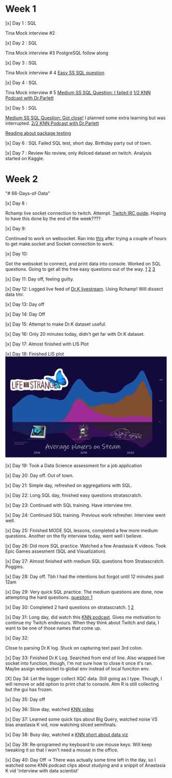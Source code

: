 # Week 1

[x] Day 1 : SQL

Tina Mock interview #2

[x] Day 2 : SQL

Tina Mock interview #3
PostgreSQL follow along

[x] Day 3 : SQL

Tina Mock interview # 4
[Easy SS SQL question](https://platform.stratascratch.com/coding-question?id=10061&python=)

[x] Day 4 : SQL

Tina Mock interview # 5
[Medium SS SQL Question: I failed it](https://platform.stratascratch.com/coding-question?id=10285&python=)
[1/2 KNN Podcast with Dr.Parlett](https://www.youtube.com/watch?v=1PctFrquj9w&t=2204s)


[x] Day 5 : SQL

[Medium SS SQL Question: Got close!](https://platform.stratascratch.com/coding-question?id=10064&python=)
I planned some extra learning but was interrupted. 
[2/2 KNN Podcast with Dr.Parlett](https://www.youtube.com/watch?v=1PctFrquj9w&t=2204s)

[Reading about package testing](https://kbroman.org/pkg_primer/pages/tests.html)


[x] Day 6 : SQL
Failed SQL test, short day. Birthday party out of town. 

[x] Day 7 : Review
No review, only #sliced dataset on twitch. Analysis started on Kaggle. 



# Week 2
"# 66-Days-of-Data" 

[x] Day 8 :

Rchamp live socket connection to twitch. Attempt. 
[Twitch IRC guide](https://dev.twitch.tv/docs/irc/guide). 
Hoping to have this done by the end of the week????


[x] Day 9: 

Continued to work on websocket. 
Ran into [this](https://rdrr.io/github/rstudio/R-Websockets/man/websocket.html) after trying a couple of hours to get make.socket and Socket connection to work. 


[x] Day 10:

Got the websoket to connect, and print data into console. 
Worked on SQL questions. Going to get all the free easy questions out of the way. 
[1](https://platform.stratascratch.com/coding-question?id=10308&python=)
[2](https://platform.stratascratch.com/coding-question?id=10299&python=) 
[3](https://platform.stratascratch.com/coding-question?id=10046&python=)

[x] Day 11:
Day off, feeling guilty. 

[x] Day 12:
Logged live feed of [Dr.K livestream](https://www.twitch.tv/videos/1088612561). Using Rchamp! Will dissect data tmr. 

[x] Day 13: 
Day off

[x] Day 14:
Day Off

[x] Day 15:
Attempt to make Dr.K dataset useful. 

[x] Day 16:
Only 20 minutes today, didn't get far with Dr.K dataset. 

[x] Day 17:
Almost finished with LIS Plot

[x] Day 18:
Finished LIS plot
![plot](https://github.com/mowgl-i/Cool-Vis/blob/main/lisplot.png)

[x] Day 19:
Took a Data Science assessment for a job application

[x] Day 20:
Day off. Out of town. 

[x] Day 21:
Simple day, refreshed on aggregations with SQL. 

[x] Day 22:
Long SQL day, finished easy questions stratascratch. 

[x] Day 23:
Continued with SQL training. 
Have interview tmr. 

[x] Day 24:
Continued SQL training.
Previous work refresher.
Interview went well. 

[x] Day 25:
Finished MODE SQL lessons, completed a few more medium questions. 
Another on the fly interview today, went well I believe. 

[x] Day 26:
Did more SQL practice. Watched a few Anastasia K videos. Took Epic Games assesment (SQL and Visualization). 


[x] Day 27:
Almost finished with medium SQL questions from Stratascratch. Poggies. 

[x] Day 28:
Day off. Tbh I had the intentions but forgot until 12 minutes past 12am

[x] Day 29:
Very quick SQL practice. The medium questions are done, now attempting the hard questions. 
[quesiton 1](https://platform.stratascratch.com/coding/10300-premium-vs-freemium?python=)


[x] Day 30:
Completed 2 hard questions on stratascratch. 
[1](https://platform.stratascratch.com/coding/9915-highest-cost-orders?python=)
[2](https://platform.stratascratch.com/coding/10319-monthly-percentage-difference?python=)

[x] Day 31:
Long day, did watch this [KNN podcast](https://www.youtube.com/watch?v=YsIcuj8o9wM). Gives me motivation to continue my Twitch endevours. 
When they think about Twitch and data, I want to be one of those names that come up.  

[x] Day 32:

Close to parsing Dr.K log. 
Stuck on capturing text past 3rd colon.

[x] Day 33:
Finished Dr.K Log. Searched from end of line. Also wrapped live socket into function, though, I'm not sure how to close it once it's ran. 
Maybe assign websocket to global env instead of local funciton env. 

[X] Day 34:
Let the logger collect XQC data. Still going as I type. Though, I will remove or add option to print chat to console. Atm R is still collecting but the gui has frozen.

[x] Day 35:
Day off

[x] Day 36:
Slow day, watched [KNN video](https://www.youtube.com/watch?v=5c4UvVB2zdU&t=10s)

[x] Day 37:
Learned some quick tips about Big Query, watched noise VS bias anastasia K vid, now watching sliced semifinals. 

[x] Day 38:
Busy day, watched a [KNN short about data viz](https://www.youtube.com/watch?v=LQGK4IL7kOE)

[x] Day 39:
Re-programed my keyboard to use mouse keys. Will keep tweaking it so that I won't need a mouse in the office.

[x] Day 40:
Day Off -> There was actually some time left in the day, so I watched some KNN podcast clips about studying and a snippit of Anastasia K vid 'interview with data scientist'